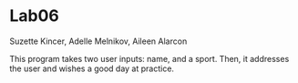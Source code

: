 # Lab06

Suzette Kincer, Adelle Melnikov, Aileen Alarcon

This program takes two user inputs: name, and a sport.
Then, it addresses the user and wishes a good day at practice.